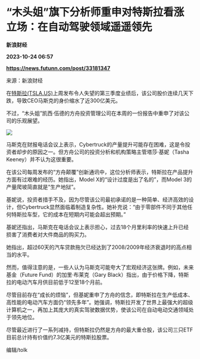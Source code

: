 # “木头姐”旗下分析师重申对特斯拉看涨立场：在自动驾驶领域遥遥领先
**新浪财经**

**2023-10-24 06:57**

**https://news.futunn.com/post/33181347**

来源：新浪财经

在[特斯拉(TSLA.US)](https://www.futunn.com/quote/stock?m=us&code=TSLA)上周发布令人失望的第三季度业绩后，该公司股价连续几天下跌，导致CEO马斯克的身价缩水了近300亿美元。

不过，“木头姐”凯西·伍德的方舟投资管理公司在本周的一份报告中重申了对该公司的乐观展望。

![](https://postimg.futunn.com/16981287612615467702499.jpeg)

马斯克在财报电话会议上表示，Cybertruck的产量提升可能存在困难，这是令投资者却步的原因之一。但方舟公司的投资分析和机构策略主管塔莎·基妮（Tasha Keeney）并不认为这很重要。

在该公司每周发布的“方舟颠覆”创新通讯中，这位分析师表示，特斯拉在产品提升方面有过艰难的经历。她指出，Model X的“设计过度是出了名的”，而Model 3的产量爬坡简直就是“生产地狱”。

基妮说，投资者措手不及，因为尽管该公司最初承诺的是一种简单、经济高效的设计，但Cybertruck显然面临着制造复杂性。她补充说：“由于零部件不同于其他任何特斯拉车型，它的成本在短期内可能会超出预期。”

基妮还指出，马斯克在电话会议上表示担心，过去18个月里利率的快速上升已经损害了消费者对大件商品的购买力。

她指出，超过60天的汽车贷款拖欠已经达到了2008/2009年经济衰退时的高点相当的水平。

然而，值得注意的是，一些人认为马斯克可能夸大了宏观经济这张牌。例如，未来基金（Future Fund）的加里·布莱克（Gary Black）指出，由于价格下降，特斯拉的电动汽车月供目前低于12至18个月前。

尽管目前存在“成长的烦恼”，但基妮重申了方舟的信念，即特斯拉在生产低成本、高性能的电动汽车方面仍“领先多年”。她强调，特斯拉开发了世界上最强大的超级计算机之一，再加上其庞大的真实驾驶数据优势，使该公司在自动电动交通领域处于领先地位。

尽管最近进行了一系列减持，但特斯拉仍然是方舟的最大重仓股，该公司三只ETF目前总计持有价值约7.3亿美元的特斯拉股票。

编辑/tolk